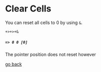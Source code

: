 # Clear Cells

You can reset all cells to 0 by using `&`. 

```
+>+>+&
```
##### `=> 0 0 [0]`

The pointer position does not reset however

[go back](#Documentation/_README.md)